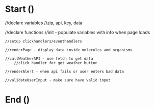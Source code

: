 # Start ()

//declare variables
    //zip, api, key, data

//declare functions
    //init - populate variables with info when page loads

    //setup clickhandlers/eventhandlers

    //renderPage - display data inside molecules and organisms

    //callWeatherAPI - use fetch to get data
        //click handler for get weather button

    //renderAlert - when api fails or user enters bad data

    //validateUserInput - make sure have valid input

# End ()